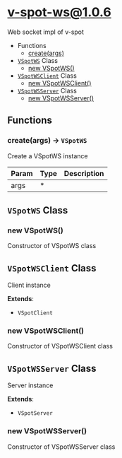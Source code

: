 # v-spot-ws@1.0.6

Web socket impl of v-spot

+ Functions
  + [create(args)](#v-spot-ws-function-create)
+ [`VSpotWS`](#v-spot-ws-classes) Class
  + [new VSpotWS()](#v-spot-ws-classes-v-spot-w-s-constructor)
+ [`VSpotWSClient`](#v-spot-ws-classes) Class
  + [new VSpotWSClient()](#v-spot-ws-classes-v-spot-w-s-client-constructor)
+ [`VSpotWSServer`](#v-spot-ws-classes) Class
  + [new VSpotWSServer()](#v-spot-ws-classes-v-spot-w-s-server-constructor)

## Functions

<a class='md-heading-link' name="v-spot-ws-function-create" ></a>

### create(args) -> `VSpotWS`

Create a VSpotWS instance

| Param | Type | Description |
| ----- | --- | -------- |
| args | * |  |



<a class='md-heading-link' name="v-spot-ws-classes"></a>

## `VSpotWS` Class






<a class='md-heading-link' name="v-spot-ws-classes-v-spot-w-s-constructor" ></a>

### new VSpotWS()

Constructor of VSpotWS class



<a class='md-heading-link' name="v-spot-ws-classes"></a>

## `VSpotWSClient` Class

Client instance

**Extends**: 

+ `VSpotClient`



<a class='md-heading-link' name="v-spot-ws-classes-v-spot-w-s-client-constructor" ></a>

### new VSpotWSClient()

Constructor of VSpotWSClient class



<a class='md-heading-link' name="v-spot-ws-classes"></a>

## `VSpotWSServer` Class

Server instance

**Extends**: 

+ `VSpotServer`



<a class='md-heading-link' name="v-spot-ws-classes-v-spot-w-s-server-constructor" ></a>

### new VSpotWSServer()

Constructor of VSpotWSServer class






